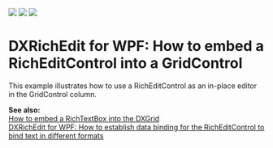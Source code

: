 <!-- default badges list -->
![](https://img.shields.io/endpoint?url=https://codecentral.devexpress.com/api/v1/VersionRange/128606982/21.1.5%2B)
[![](https://img.shields.io/badge/Open_in_DevExpress_Support_Center-FF7200?style=flat-square&logo=DevExpress&logoColor=white)](https://supportcenter.devexpress.com/ticket/details/E3178)
[![](https://img.shields.io/badge/📖_How_to_use_DevExpress_Examples-e9f6fc?style=flat-square)](https://docs.devexpress.com/GeneralInformation/403183)
<!-- default badges end -->
# DXRichEdit for WPF: How to embed a RichEditControl into a GridControl


<p>This example illustrates how to use a RichEditControl as an in-place editor in the GridControl column.</p><p><strong>See also:</strong><br />
<a href="https://www.devexpress.com/Support/Center/p/E2030">How to embed a RichTextBox into the DXGrid</a> <br />
<a href="https://www.devexpress.com/Support/Center/p/E2794">DXRichEdit for WPF: How to establish data binding for the RichEditControl to bind text in different formats</a></p>

<br/>


